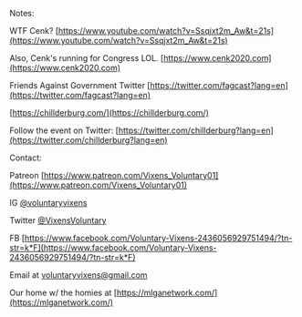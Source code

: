 Notes:

WTF Cenk? [https://www.youtube.com/watch?v=Ssqjxt2m_Aw&t=21s](https://www.youtube.com/watch?v=Ssqjxt2m_Aw&t=21s)

Also, Cenk's running for Congress LOL. [https://www.cenk2020.com](https://www.cenk2020.com)

Friends Against Government Twitter [https://twitter.com/fagcast?lang=en](https://twitter.com/fagcast?lang=en)

[https://chillderburg.com/](https://chillderburg.com/)

Follow the event on Twitter: [https://twitter.com/chillderburg?lang=en](https://twitter.com/chillderburg?lang=en)

Contact:

Patreon [https://www.patreon.com/Vixens_Voluntary01](https://www.patreon.com/Vixens_Voluntary01)

IG [@voluntaryvixens](https://www.instagram.com/voluntaryvixens/)

Twitter [@VixensVoluntary](https://twitter.com/VixensVoluntary)

FB [https://www.facebook.com/Voluntary-Vixens-2436056929751494/?tn-str=k*F](https://www.facebook.com/Voluntary-Vixens-2436056929751494/?tn-str=k*F)

Email at [voluntaryvixens@gmail.com](mailto:voluntaryvixens@gmail.com)

Our home w/ the homies at [https://mlganetwork.com/](https://mlganetwork.com/)
